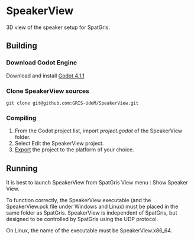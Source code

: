 # SpeakerView
3D view of the speaker setup for SpatGris.

## Building
### Download Godot Engine
Download and install [Godot 4.1.1](https://github.com/godotengine/godot/releases/tag/4.1.1-stable)

### Clone SpeakerView sources
```
git clone git@github.com:GRIS-UdeM/SpeakerView.git
```

### Compiling
1. From the Godot project list, import _project.godot_ of the SpeakerView folder.
2. Select Edit the SpeakerView project.
3. [Export](https://docs.godotengine.org/en/4.1/tutorials/export/index.html) the project to the platform of your choice.

## Running
It is best to launch SpeakerView from SpatGris View menu : Show Speaker View.

To function correctly, the SpeakerView executable (and the SpeakerView.pck file under Windows and Linux) must be placed in the same folder as SpatGris. SpeakerView is independent of SpatGris, but designed to be controlled by SpatGris using the UDP protocol. 

On Linux, the name of the executable must be SpeakerView.x86_64.